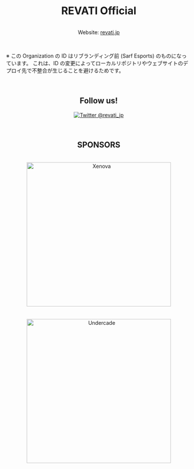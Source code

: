 <h1 align="center">REVATI Official</h1>

<img src="https://pbs.twimg.com/profile_banners/1483923792309075972/1746632052" alt="" align="center" />

<p align="center">Website: <a href="https://revati.jp" align="center">revati.jp</a></p>

<br />

※ この Organization の ID はリブランディング前 (Sarf Esports) のものになっています。
これは、ID の変更によってローカルリポジトリやウェブサイトのデプロイ先で不整合が生じることを避けるためです。

<br />

<h2 align="center">Follow us!</h2>

<p align="center">
<a href="https://twitter.com/revati_jp"><img src="https://img.shields.io/twitter/follow/revati_jp?label=%20%40revati_jp&style=social" alt="Twitter @revati_jp" /></a>
</p>

<br />

<h2 align="center">SPONSORS</h2>

<div align="center">
	<br />
	<a href="https://xenova.shop">
		<img src="https://revati.jp/images/logos/xenova.webp" alt="Xenova" title="Xenova" width="392px" />
	</a>
	<br /><br /><br />
	<a href="https://undercade.official.ec">
		<img src="https://revati.jp/images/logos/undercade_white-bg.webp" alt="Undercade" title="Undercade" width="392px" />
	</a>
</div>
